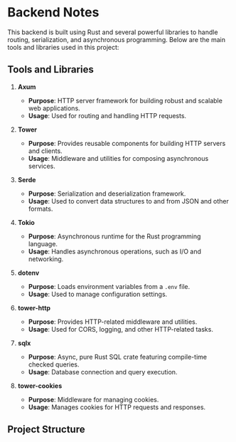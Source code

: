 # Backend Notes

This backend is built using Rust and several powerful libraries to handle routing, serialization, and asynchronous programming. Below are the main tools and libraries used in this project:

## Tools and Libraries

1. **Axum**

   - **Purpose**: HTTP server framework for building robust and scalable web applications.
   - **Usage**: Used for routing and handling HTTP requests.

2. **Tower**

   - **Purpose**: Provides reusable components for building HTTP servers and clients.
   - **Usage**: Middleware and utilities for composing asynchronous services.

3. **Serde**

   - **Purpose**: Serialization and deserialization framework.
   - **Usage**: Used to convert data structures to and from JSON and other formats.

4. **Tokio**

   - **Purpose**: Asynchronous runtime for the Rust programming language.
   - **Usage**: Handles asynchronous operations, such as I/O and networking.

5. **dotenv**

   - **Purpose**: Loads environment variables from a `.env` file.
   - **Usage**: Used to manage configuration settings.

6. **tower-http**

   - **Purpose**: Provides HTTP-related middleware and utilities.
   - **Usage**: Used for CORS, logging, and other HTTP-related tasks.

7. **sqlx**

   - **Purpose**: Async, pure Rust SQL crate featuring compile-time checked queries.
   - **Usage**: Database connection and query execution.

8. **tower-cookies**
   - **Purpose**: Middleware for managing cookies.
   - **Usage**: Manages cookies for HTTP requests and responses.

## Project Structure
